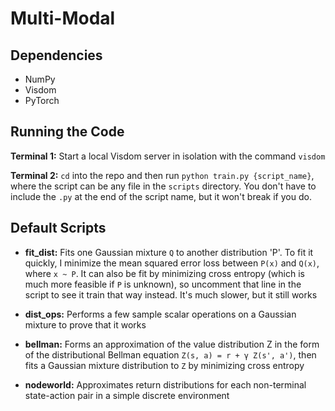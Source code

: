 # Multi-Modal

## Dependencies
* NumPy
* Visdom
* PyTorch



## Running the Code
**Terminal 1:**
Start a local Visdom server in isolation with the command `visdom`

**Terminal 2:**
`cd` into the repo and then run `python train.py {script_name}`, where the script can be any file in the `scripts` directory. You don't have to include the `.py` at the end of the script name, but it won't break if you do.



## Default Scripts
* **fit_dist:** Fits one Gaussian mixture `Q` to another distribution 'P'. To fit it quickly, I minimize the mean squared error loss between `P(x)` and `Q(x)`, where `x ~ P`. It can also be fit by minimizing cross entropy (which is much more feasible if `P` is unknown), so uncomment that line in the script to see it train that way instead. It's much slower, but it still works

* **dist_ops:** Performs a few sample scalar operations on a Gaussian mixture to prove that it works

* **bellman:** Forms an approximation of the value distribution Z in the form of the distributional Bellman equation `Z(s, a) = r + γ Z(s', a')`, then fits a Gaussian mixture distribution to `Z` by minimizing cross entropy

* **nodeworld:** Approximates return distributions for each non-terminal state-action pair in a simple discrete environment
